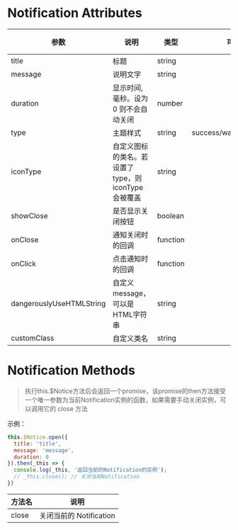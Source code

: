 
# Notification Attributes

参数|说明|类型|可选值|默认值
-|-|-|-|-|
title|标题|string||
message|说明文字|string||
duration|显示时间, 毫秒。设为 0 则不会自动关闭|number||3000
type|主题样式|string|success/warning/info/error|
iconType|自定义图标的类名。若设置了 type，则 iconType 会被覆盖|string||
showClose|是否显示关闭按钮|boolean||true
onClose|通知关闭时的回调|function||
onClick|点击通知时的回调|function||
dangerouslyUseHTMLString|自定义message，可以是HTML字符串|string||
customClass|自定义类名|string||


# Notification Methods
>执行this.$Notice方法后会返回一个promise，该promise的then方法接受一个唯一参数为当前Notification实例的函数，如果需要手动关闭实例，可以调用它的 close 方法

示例：
``` js
this.$Notice.open({
  title: 'title',
  message: 'message',
  duration: 0
}).then(_this => {
  console.log(_this, '返回当前的Notification的实例');
  // _this.close(); // 关闭当前Notification
})
```

方法名|说明|
-|-|
close|关闭当前的 Notification|

